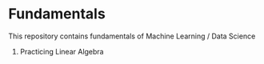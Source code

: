 # Fundamentals
This repository contains fundamentals of Machine Learning / Data Science
  1. Practicing Linear Algebra
